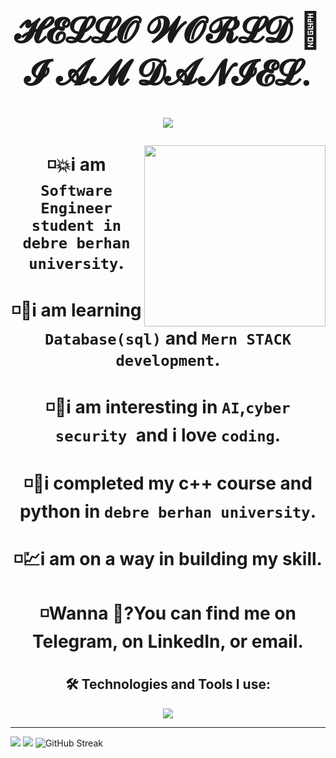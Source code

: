 
<h1 align="center"><a target="_blank">

<h1 align="center">𝓗𝓔𝓛𝓛𝓞 𝓦𝓞𝓡𝓛𝓓 👋 𝓘 𝓐𝓜 𝓓𝓐𝓝𝓘𝓔𝓛.</h1><p align="center">
<img src="https://readme-typing-svg.herokuapp.com?color=%23e1418a&center=true&vCenter=true&width=600&lines=Bonjour+Le+Monde%F0%9F%91%8B%2C+I+am+DANIEL.;Welcome+to+My+Github+Profile!;I+am+Passionate+Software+Engineer;"></p>
<img src="https://dhboss.com/images/95116-coder.gif" height="290px" align="right" style="max-width: 210%; display: inline-block;" data-target="animated-image.originalImage">
<h4>◽💥i am <code>Software Engineer student in debre berhan university</code>.</h4>
<h4>◽💨i am learning <code>Database(sql)</code> and <code>Mern STACK development</code>.</h4>
<h4>◽💖i am interesting in <code>AI</code>,<code>cyber security </code>and i love <code>coding</code>.</h4>
<h4>◽💫i completed my c++ course and python in <code>debre berhan university</code>.</h4>
<h4>◽💹i am on a way in building my skill.</h4>
<h4>◽Wanna 💬?You can find me on Telegram</a>, on LinkedIn, or email.</h4>
<h2 align="center">🛠️ Technologies and Tools I use:</h2>
<p align="center"><a href="https://skillicons.dev"><img src="https://skillicons.dev/icons?i=flutter,react,next,nodejs,redux,tailwind,materialui,css,html,js,figma,firebase,mysql,py,c,cpp,java,md,git,github,linux,postman,idea,vscode&perline=14" /></a></p><hr>
<div>
  <img src="https://github-readme-stats.vercel.app/api?username=ljdan1&theme=dark&show_icons=true&count_private=true" />
  <img src="https://github-readme-stats.anuraghazra1.vercel.app/api/top-langs/?username=ljdan1&theme=dark&hide_border=false&no-bg=true&no-frame=true&&langs_count=6"/>
  <img src="https://github-readme-streak-stats.herokuapp.com/?user=ljdan1&theme=radical&hide_border=false" alt="GitHub Streak" /></div><p></p>
  <!-- <img src="https://media1.giphy.com/media/1FE5mo715G4eiNPSEm/200w.webp?cid=ecf05e47rcy7xv8e8h139s5nhvdkljb7tpsfuqf6vzreqii2&ep=v1_gifs_related&rid=200w.webp&ct=g" width="1000" height="150"> -->
